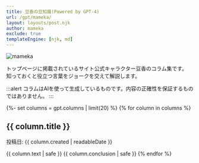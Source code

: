 ```yaml
---
title: 豆香の豆知識(Powered by GPT-4)
url: /gpt/mameka/
layout: layouts/post.njk
author: mameka
exclude: true
templateEngine: [njk, md]
---
```


<img style="display:block;margin:0.5rem auto" src="/img/logo/mameka-column_500.png" alt="mameka">

トップページに掲載されているサイト公式キャラクター豆香のコラム集です。
知っておくと役立つ言葉をジョークを交えて解説します。

:::alert
コラムはAIを使って生成しているものです。内容の正確性を保証するものではありません。
:::

{%- set columns = gpt.columns | limit(20) %}
{% for column in columns %}
## {{ column.title }}
投稿日: {{ column.created | readableDate }}

{{ column.text | safe }}
{{ column.conclusion | safe }}
{% endfor %}
